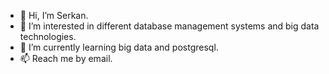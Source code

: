- 👋 Hi, I’m Serkan.
- 👀 I’m interested in different database management systems and big data technologies. 
- 🌱 I’m currently learning big data and postgresql.
- 📫 Reach me by email.

<!---
syilmaz60/syilmaz60 is a ✨ special ✨ repository because its `README.md` (this file) appears on your GitHub profile.
You can click the Preview link to take a look at your changes.
--->
